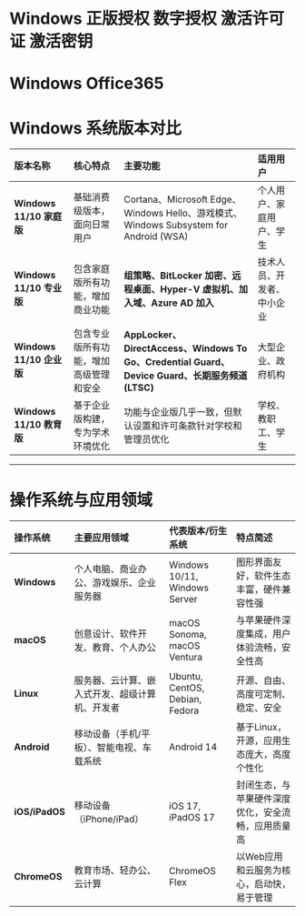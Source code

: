 # Windows 正版授权 数字授权 激活许可证 激活密钥

# Windows Office365 

# Windows 系统版本对比

| 版本名称 | 核心特点 | 主要功能 | 适用用户 |
| :--- | :--- | :--- | :--- |
| **Windows 11/10 家庭版** | 基础消费级版本，面向日常用户 | Cortana、Microsoft Edge、Windows Hello、游戏模式、Windows Subsystem for Android (WSA) | 个人用户、家庭用户、学生 |
| **Windows 11/10 专业版** | 包含家庭版所有功能，增加商业功能 | **组策略、BitLocker 加密、远程桌面、Hyper-V 虚拟机、加入域、Azure AD 加入** | 技术人员、开发者、中小企业 |
| **Windows 11/10 企业版** | 包含专业版所有功能，增加高级管理和安全 | **AppLocker、DirectAccess、Windows To Go、Credential Guard、Device Guard、长期服务频道 (LTSC)** | 大型企业、政府机构 |
| **Windows 11/10 教育版** | 基于企业版构建，专为学术环境优化 | 功能与企业版几乎一致，但默认设置和许可条款针对学校和管理员优化 | 学校、教职工、学生 |

---

# 操作系统与应用领域

| 操作系统 | 主要应用领域 | 代表版本/衍生系统 | 特点简述 |
| :--- | :--- | :--- | :--- |
| **Windows** | 个人电脑、商业办公、游戏娱乐、企业服务器 | Windows 10/11, Windows Server | 图形界面友好，软件生态丰富，硬件兼容性强 |
| **macOS** | 创意设计、软件开发、教育、个人办公 | macOS Sonoma, macOS Ventura | 与苹果硬件深度集成，用户体验流畅，安全性高 |
| **Linux** | 服务器、云计算、嵌入式开发、超级计算机、开发者 | Ubuntu, CentOS, Debian, Fedora | 开源、自由、高度可定制、稳定、安全 |
| **Android** | 移动设备（手机/平板）、智能电视、车载系统 | Android 14 | 基于Linux，开源，应用生态庞大，高度个性化 |
| **iOS/iPadOS** | 移动设备（iPhone/iPad） | iOS 17, iPadOS 17 | 封闭生态，与苹果硬件深度优化，安全流畅，应用质量高 |
| **ChromeOS** | 教育市场、轻办公、云计算 | ChromeOS Flex | 以Web应用和云服务为核心，启动快，易于管理 |
